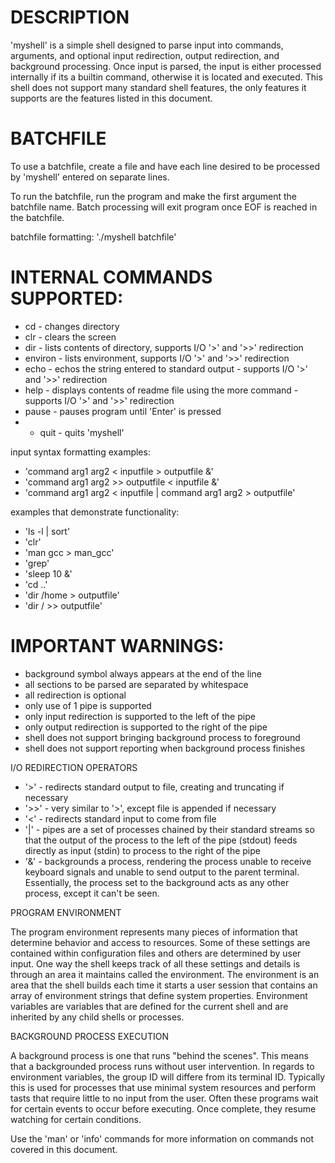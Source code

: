 # DESCRIPTION

'myshell' is a simple shell designed to parse input into commands, arguments, and optional input redirection, output redirection, and background processing. Once input is parsed, the input is either processed internally if its a builtin command, otherwise it is located and executed. This shell does not support many standard shell features, the only features it supports are the features listed in this document. 

# BATCHFILE

To use a batchfile, create a file and have each line desired to be processed by 'myshell' entered on separate lines.

To run the batchfile, run the program and make the first argument the batchfile name.
Batch processing will exit program once EOF is reached in the batchfile.

batchfile formatting: './myshell batchfile'

# INTERNAL COMMANDS SUPPORTED: 

- cd 	- changes directory
- clr	- clears the screen
- dir     - lists contents of directory, supports I/O '>' and '>>' redirection   
- environ - lists environment, supports I/O '>' and '>>' redirection
- echo	- echos the string entered to standard output
		- supports I/O '>' and '>>' redirection
- help	- displays contents of readme file using the more command
		- supports I/O '>' and '>>' redirection
- pause	- pauses program until 'Enter' is pressed
- - quit	- quits 'myshell'

input syntax formatting examples: 
- 'command arg1 arg2 < inputfile > outputfile &' 
- 'command arg1 arg2 >> outputfile < inputfile &'
- 'command arg1 arg2 < inputfile | command arg1 arg2 > outputfile'

examples that demonstrate functionality:
- 'ls -l | sort'
- 'clr'
- 'man gcc > man_gcc'
- 'grep'
- 'sleep 10 &' 
- 'cd ..'
- 'dir /home > outputfile'
- 'dir / >> outputfile'
	
	
# IMPORTANT WARNINGS:      
             
* background symbol always appears at the end of the line  
* all sections to be parsed are separated by whitespace
* all redirection is optional
* only use of 1 pipe is supported
* only input redirection is supported to the left of the pipe 
* only output redirection is supported to the right of the pipe
* shell does not support bringing background process to foreground
* shell does not support reporting when background process finishes

I/O REDIRECTION OPERATORS
	
- '>'  - redirects standard output to file, creating and truncating if necessary
- '>>' - very similar to '>', except file is appended if necessary
- '<'  - redirects standard input to come from file
- '|'  - pipes are a set of processes chained by their standard streams so that the output of the process to the left of the pipe (stdout) feeds directly as input (stdin) to process to the right of the pipe
- '&'  - backgrounds a process, rendering the process unable to receive keyboard signals and unable to send output to the parent terminal. Essentially, the process set to the background acts as any other process, except it can't be seen.

PROGRAM ENVIRONMENT

The program environment represents many pieces of information that determine behavior and access to resources. Some of these settings are contained within configuration files and others are determined by user input. One way the shell keeps track of all these settings and details is through an area it maintains called the environment. The environment is an area that the shell builds each time it starts a user session that contains an array of environment strings that define system properties. Environment variables are variables that are defined for the current shell and are inherited by any child shells or processes. 

BACKGROUND PROCESS EXECUTION

A background process is one that runs "behind the scenes". This means that a backgrounded process runs without user intervention. In regards to environment variables, the group ID will differe from its terminal ID. Typically this is used for processes that use minimal system resources and perform tasts that require little to no input from the user. Often these programs wait for certain events to occur before executing. Once complete, they resume watching for certain conditions.  	

Use the 'man' or 'info' commands for more information on commands not covered in this document.
